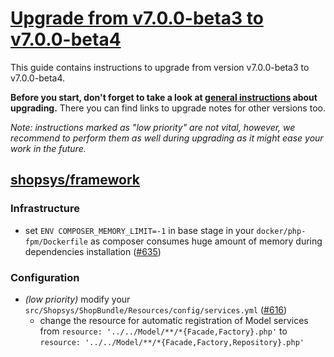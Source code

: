 # [Upgrade from v7.0.0-beta3 to v7.0.0-beta4](https://github.com/shopsys/shopsys/compare/v7.0.0-beta3...v7.0.0-beta4)

This guide contains instructions to upgrade from version v7.0.0-beta3 to v7.0.0-beta4.

**Before you start, don't forget to take a look at [general instructions](/UPGRADE.md) about upgrading.**
There you can find links to upgrade notes for other versions too.

*Note: instructions marked as "low priority" are not vital, however, we recommend to perform them as well during upgrading as it might ease your work in the future.*

## [shopsys/framework]
### Infrastructure
- set `ENV COMPOSER_MEMORY_LIMIT=-1` in base stage in your `docker/php-fpm/Dockerfile` as composer consumes huge amount of memory during dependencies installation ([#635](https://github.com/shopsys/shopsys/pull/635/files))

### Configuration
- *(low priority)* modify your `src/Shopsys/ShopBundle/Resources/config/services.yml` ([#616](https://github.com/shopsys/shopsys/pull/616))
    - change the resource for automatic registration of Model services from `resource: '../../Model/**/*{Facade,Factory}.php'` to `resource: '../../Model/**/*{Facade,Factory,Repository}.php'`

[shopsys/framework]: https://github.com/shopsys/framework
